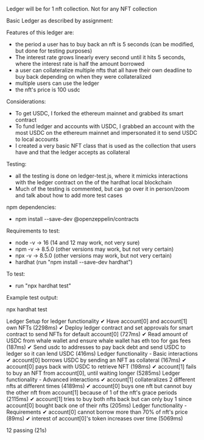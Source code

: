 Ledger will be for 1 nft collection. Not for any NFT collection

Basic Ledger as described by assignment:

Features of this ledger are:
-   the period a user has to buy back an nft is 5 seconds (can be modified, but done for testing purposes)
-   The interest rate grows linearly every second until it hits 5 seconds, where the interest rate is half the amount borrowed
-   a user can collateralize multiple nfts that all have their own deadline to buy back depending on when they were collateralized
-   multiple users can use the ledger
-   the nft's price is 100 usdc

Considerations:
-   To get USDC, I forked the ethereum mainnet and grabbed its smart contract
-   To fund ledger and accounts with USDC, I grabbed an account with the most USDC on the ethereum mainnet and impersonated it to send USDC to local accounts
-   I created a very basic NFT class that is used as the collection that users have and that the ledger accepts as collateral

Testing:
-   all the testing is done on ledger-test.js, where it mimicks interactions with the ledger contract on the of the hardhat local blockchain
-   Much of the testing is commented, but can go over it in person/zoom and talk about how to add more test cases

npm dependencies:
-   npm install --save-dev @openzeppelin/contracts

Requirements to test:

- node -v -> 16 (14 and 12 may work, not very sure)
- npm -v -> 8.5.0 (other versions may work, but not very certain)
- npx -v -> 8.5.0 (other versions may work, but not very certain)
- hardhat (run "npm install --save-dev hardhat")

To test:
- run "npx hardhat test"


Example test output:

npx hardhat test


  Ledger
    Setup for ledger functionality
      ✔ Have account[0] and account[1] own NFTs (2298ms)
      ✔ Deploy ledger contract and set approvals for smart contract to send NFTs for default account[0] (727ms)
      ✔ Read amount of USDC from whale wallet and ensure whale wallet has eth too for gas fees (187ms)
      ✔ Send usdc to addresses to pay back debt and send USDC to ledger so it can lend USDC (416ms)
    Ledger functionality - Basic interactions
      ✔ account[0] borrows USDC by sending an NFT as collateral (167ms)
      ✔ account[0] pays back with USDC to retrieve NFT (198ms)
      ✔ account[1] fails to buy an NFT from account[0], until waiting longer (5285ms)
    Ledger functionality - Advanced interactions
      ✔ account[1] collateralizes 2 different nfts at different times (4189ms)
      ✔ account[0] buys one nft but cannot buy the other nft from account[1] because of 1 of the nft's grace periods (2115ms)
      ✔ account[1] tries to buy both nfts back but can only buy 1 since account[0] bought back one of their nfts (205ms)
    Ledger functionality - Requirements
      ✔ account[0] cannot borrow more than 70% of nft's price (89ms)
      ✔ interest of account[0]'s token increases over time (5069ms)


  12 passing (21s)
